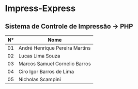 # Impress-Express

Sistema de Controle de Impressão -> PHP
--------------------------------------
 N° | Nome
--- | --------------------------------
01  | André Henrique Pereira Martins
02  | Lucas Lima Souza
03  | Marcos Samuel Cornelio Barros
04  | Ciro Igor Barros de Lima
05  | Nicholas Scampini

